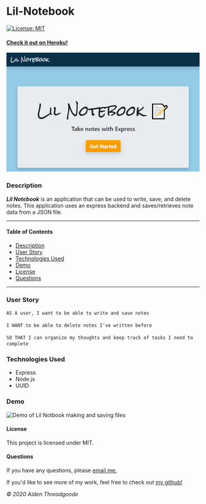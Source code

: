
# Lil-Notebook 
[![License: MIT](https://img.shields.io/badge/License-MIT-green.svg)](https://choosealicense.com/licenses/mit/)

#### [Check it out on Heroku!](https://aiden-note-taker.herokuapp.com/notes)

![Image of front page](./public/assets/images/lil-notebook.png)
    
### Description
***Lil Notebook*** is an application that can be used to write, save, and delete notes. This application uses an express backend and saves/retrieves note data from a JSON file.

---

#### Table of Contents
- [Description](#description)
- [User Story](#user)
- [Technologies Used](#technologies)
- [Demo](#demo)
- [License](#license)
- [Questions](#questions)

---

### User Story

```
AS A user, I want to be able to write and save notes

I WANT to be able to delete notes I've written before

SO THAT I can organize my thoughts and keep track of tasks I need to complete
```

### Technologies Used
- Express
- Node.js
- UUID

### Demo
![Demo of Lil Notbook making and saving files](./public/assets/images/demo.gif)

#### License
This project is licensed under MIT. 

#### Questions
    
If you have any questions, please [email me.](mailto:aiden.threadgoode@gmail.com)

If you'd like to see more of my work, feel free to check out [my github!](https://github.com/a-thread)

*© 2020 Aiden Threadgoode*
    